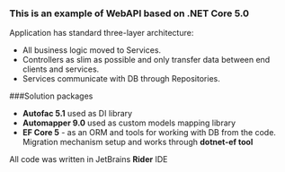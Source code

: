 ### This is an example of WebAPI based on .NET Core 5.0
Application has standard three-layer architecture: 
- All business logic moved to Services.
- Controllers as slim as possible and only transfer data between end clients and services.
- Services communicate with DB through Repositories.


###Solution packages
- **Autofac 5.1** used as DI library
- **Automapper 9.0** used as custom models mapping library
- **EF Core 5** - as an ORM and tools for working with DB from the code.
Migration mechanism setup and works through **dotnet-ef tool**

All code was written in JetBrains **Rider** IDE